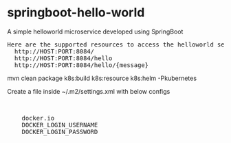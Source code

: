 # springboot-hello-world
A simple helloworld microservice developed using SpringBoot

<pre>
Here are the supported resources to access the helloworld service :
  http://HOST:PORT:8084/
  http://HOST:PORT:8084/hello
  http://HOST:PORT:8084/hello/{message}
</pre>

mvn clean package k8s:build k8s:resource k8s:helm -Pkubernetes


Create a file inside ~/.m2/settings.xml with below configs

<pre>
<servers>
  <server>
    <id>docker.io</id>
    <username>DOCKER_LOGIN_USERNAME</username>
    <password>DOCKER_LOGIN_PASSWORD</password>
  </server>
  <!-- ... -->
</servers>
</pre>
